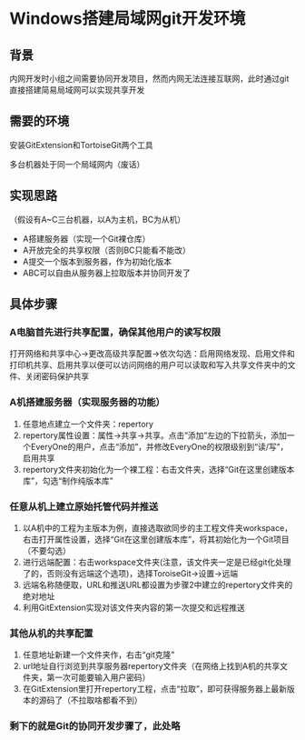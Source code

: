 # Windows搭建局域网git开发环境

## 背景

内网开发时小组之间需要协同开发项目，然而内网无法连接互联网，此时通过git直接搭建简易局域网可以实现共享开发

## 需要的环境

 安装GitExtension和TortoiseGit两个工具

多台机器处于同一个局域网内（废话）

## 实现思路

（假设有A~C三台机器，以A为主机，BC为从机）

- A搭建服务器（实现一个Git裸仓库）
- A开放完全的共享权限（否则BC只能看不能改）
- A提交一个版本到服务器，作为初始化版本
- ABC可以自由从服务器上拉取版本并协同开发了

## 具体步骤

### A电脑首先进行共享配置，确保其他用户的读写权限

打开网络和共享中心->更改高级共享配置->依次勾选：启用网络发现、启用文件和打印机共享、启用共享以便可以访问网络的用户可以读取和写入共享文件夹中的文件、关闭密码保护共享

### A机搭建服务器（实现服务器的功能）

1. 任意地点建立一个文件夹：repertory
2. repertory属性设置：属性->共享->共享。点击”添加”左边的下拉箭头，添加一个EveryOne的用户，点击“添加”，并修改EveryOne的权限级别到“读/写”，启用共享
3. repertory文件夹初始化为一个裸工程：右击文件夹，选择“Git在这里创建版本库”，勾选“制作纯版本库”

### 任意从机上建立原始托管代码并推送

1. 以A机中的工程为主版本为例，直接选取欲同步的主工程文件夹workspace，右击打开属性设置，选择“Git在这里创建版本库”，将其初始化为一个Git项目（不要勾选）
2. 进行远端配置：右击workspace文件夹(注意，该文件夹一定是已经git化处理了的，否则没有远端这个选项)，选择ToroiseGit->设置->远端
3. 远端名称随便取，URL和推送URL都设置为步骤2中建立的repertory文件夹的绝对地址
4. 利用GitExtension实现对该文件夹内容的第一次提交和远程推送

### 其他从机的共享配置

1. 任意地址新建一个文件夹作，右击“git克隆”
2. url地址自行浏览到共享服务器repertory文件夹（在网络上找到A机的共享文件夹，第一次可能要输入用户密码）
3. 在GitExtension里打开repertory工程，点击“拉取”，即可获得服务器上最新版本的源码了（不拉取啥都看不到）

### 剩下的就是Git的协同开发步骤了，此处略